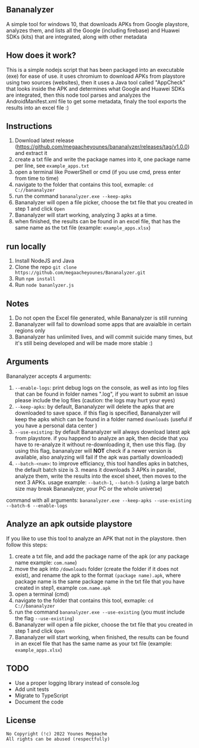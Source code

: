 ## Bananalyzer

A simple tool for windows 10, that downloads APKs from Google playstore, analyzes them, and lists all the Google (including firebase) and Huawei SDKs (kits) that are integrated, along with other metadata

## How does it work?

This is a simple nodejs script that has been packaged into an executable (exe) for ease of use. it uses chromium to download APKs from playstore using two sources (websites), then it uses a Java tool called "AppCheck" that looks inside the APK and determines what Google and Huawei SDKs are integrated, then this node tool parses and analyzes the AndroidManifest.xml file to get some metadata, finaly the tool exports the results into an excel file :)

## Instructions

1.  Download latest release (https://github.com/megaacheyounes/bananalyzer/releases/tag/v1.0.0) and extract it
2.  create a txt file and write the package names into it, one package name per line, see `example_apps.txt`
3.  open a terminal like PowerShell or cmd (if you use cmd, press enter from time to time)
4.  navigate to the folder that contains this tool, exmaple: `cd C://bananalyzer`    
5.  run the command `bananalyzer.exe --keep-apks`   
6.  Bananalyzer will open a file picker, choose the txt file that you created in step 1 and click `Open`   
7.  Bananalyzer will start working, analyzing 3 apks at a time. 
8.  when finished, the results can be found in an excel file, that has the same name as the txt file (example: `example_apps.xlsx`)

## run locally

1. Install NodeJS and Java
2. Clone the repo `git clone https://github.com/megaacheyounes/Bananalyzer.git`
3. Run `npm install`
4. Run `node bananlyzer.js`

## Notes

1.  Do not open the Excel file generated, while Bananalyzer is still running
2.  Bananalyzer will fail to download some apps that are avaialble in certain regions only       
3.  Bananalyzer has unlimited lives, and will commit suicide many times, but it's still being developed and will be made more stable :)  

## Arguments

Bananalyzer accepts 4 arguments: 
1.  `--enable-logs`: print debug logs on the console, as well as into log files that can be found in folder names ".log", if you want to submit an issue please include the log files  (caution: the logs may hurt your eyes)
2.  `--keep-apks`: by default, Bananalyzer will delete the apks that are downloaded to save space. if this flag is specified, Bananalyzer will keep the apks which can be found in a folder named `downloads` (useful if you have a personal data center )      
3.  `--use-existing`: by default Bananalyzer will always download latest apk from playstore. if you happend to analyze an apk, then decide that you have to re-analyze it without re-downloading it, then use this flag. (by using this flag, bananalyzer will **NOT** check if a newer version is available, also analyzing will fail if the apk was partially downloaded)
4.  `--batch-<num>`: to improve efficiancy, this tool handles apks in batches, the default batch size is 3. means it downloads 3 APKs in parallel, analyze them, write the results into the excel sheet, then moves to the next 3 APKs. usage example: `--batch-1`, `--batch-5` (using a large batch size may break Bananalyzer, your PC or the whole universe)

command with all arguments: `bananalyzer.exe --keep-apks --use-existing --batch-6 --enable-logs`

## Analyze an apk outside playstore

If you like to use this tool to analyze an APK that not in the playstore. then follow this steps:

1. create a txt file, and add the package name of the apk (or any package name example: `com.name`)
2. move the apk into `/downloads` folder (create the folder if it does not exist), and rename the apk to the format `(package name).apk`, where package name is the same package name in the txt file that you have created in step1, example `com.name.apk`
3. open a terminal (cmd)
4. navigate to the folder that contains this tool, exmaple: `cd C://bananalyzer`
5. run the command `bananalyzer.exe --use-existing` (you must include the flag `--use-existing`)
6. Bananalyzer will open a file picker, choose the txt file that you created in step 1 and click `Open`
7. Bananalyzer will start working, when finished, the results can be found in an excel file that has the same name as your txt file (example: `example_apps.xlsx`)

## TODO

-   Use a proper logging library instead of console.log 
-   Add unit tests
-   Migrate to TypeScript 
-   Document the code

## License

```
No Copyright (!c) 2022 Younes Megaache
All rights can be abused (respectfully)
```
